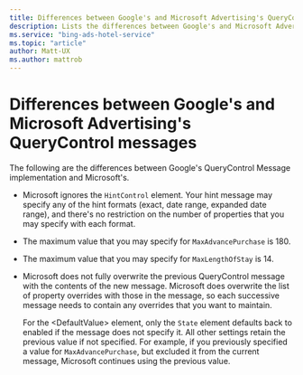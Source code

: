 ```yaml
---
title: Differences between Google's and Microsoft Advertising's QueryControl messages
description: Lists the differences between Google's and Microsoft Advertising's QueryControl messages
ms.service: "bing-ads-hotel-service"
ms.topic: "article"
author: Matt-UX
ms.author: mattrob
---
```


# Differences between Google's and Microsoft Advertising's QueryControl messages

The following are the differences between Google's QueryControl Message implementation and Microsoft's.

- Microsoft ignores the `HintControl` element. Your hint message may specify any of the hint formats (exact, date range, expanded date range), and there's no restriction on the number of properties that you may specify with each format.   
  
- The maximum value that you may specify for `MaxAdvancePurchase` is 180.  
  
- The maximum value that you may specify for `MaxLengthOfStay` is 14.  
  
- Microsoft does not fully overwrite the previous QueryControl message with the contents of the new message. Microsoft does overwrite the list of property overrides with those in the message, so each successive message needs to contain any overrides that you want to maintain.  
  
  For the \<DefaultValue\> element, only the `State` element defaults back to enabled if the message does not specify it. All other settings retain the previous value if not specified. For example, if you previously specified a value for `MaxAdvancePurchase`, but excluded it from the current message, Microsoft continues using the previous value.
